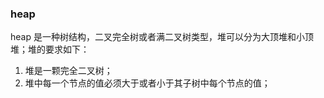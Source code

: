 ### heap

heap 是一种树结构，二叉完全树或者满二叉树类型，堆可以分为大顶堆和小顶堆；堆的要求如下：

1. 堆是一颗完全二叉树；
2. 堆中每一个节点的值必须大于或者小于其子树中每个节点的值；

